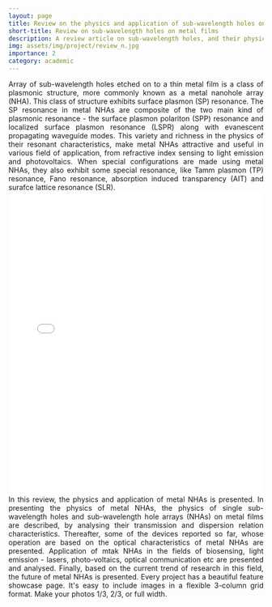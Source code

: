 ```yaml
---
layout: page
title: Review on the physics and application of sub-wavelength holes on metal films
short-title: Review on sub-wavelength holes on metal films
description: A review article on sub-wavelength holes, and their physics and applications.  
img: assets/img/project/review_n.jpg
importance: 2
category: academic
---
```


<div style="text-align: justify;">
Array of sub-wavelength holes etched on to a thin metal film is a class of plasmonic structure, more commonly known as a metal nanohole array (NHA). This class of structure exhibits surface plasmon (SP) resonance. The SP resonance in metal NHAs are composite of the two main kind of plasmonic resonance - the surface plasmon polariton (SPP) resonance and localized surface plasmon resonance (LSPR) along with evanescent propagating waveguide modes. This variety and richness in the physics of their resonant characteristics, make metal NHAs attractive and useful in various field of application, from refractive index sensing to light emission and photovoltaics. When special configurations are made using metal NHAs, they also exhibit some special resonance, like Tamm plasmon (TP) resonance, Fano resonance, absorption induced transparency (AIT) and surafce lattice resonance (SLR). 
</div>

<iframe src="/assets/pdf/nholeReview.pdf" width="100%" height="600px" frameborder="0">
    Your browser does not support PDFs. Please download the PDF to view it: <a href="/assets/my_pdf_file.pdf">Download PDF</a>.
</iframe>


<div style="text-align: justify;">
In this review, the physics and application of metal NHAs is presented. In presenting the physics of metal NHAs, the physics of single sub-wavelength holes and sub-wavelength hole arrays (NHAs) on metal films are described, by analysing their transmission and dispersion relation characteristics. Thereafter, some of the devices reported so far, whose operation are based on the optical characteristics of metal NHAs are presented. Application of mtak NHAs in the fields of biosensing, light emission - lasers, photo-voltaics, optical communication etc are presented and analysed. Finally, based on the current trend of research in this field, the future of metal NHAs is presented.
Every project has a beautiful feature showcase page.
It's easy to include images in a flexible 3-column grid format.
Make your photos 1/3, 2/3, or full width.
</div>
